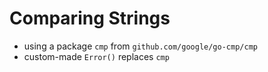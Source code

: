 # Comparing Strings
- using a package `cmp` from `github.com/google/go-cmp/cmp`
- custom-made `Error()` replaces `cmp` 